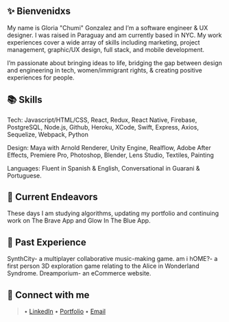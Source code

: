 ## ✨ Bienvenidxs

My name is Gloria "Chumi" Gonzalez and I’m a software engineer & UX designer. I was raised in Paraguay and am currently based in NYC. My work experiences cover a wide array of skills including marketing, project management, graphic/UX design, full stack, and mobile development. 

I’m passionate about bringing ideas to life, bridging the gap between design and engineering in tech, women/immigrant rights, & creating positive experiences for people. 


## 📚 Skills
Tech: Javascript/HTML/CSS, React, Redux, React Native, Firebase, PostgreSQL, Node.js, Github, Heroku, XCode, Swift, Express, Axios, Sequelize, Webpack, Python

Design: Maya with Arnold Renderer, Unity Engine, Realflow, Adobe After Effects, Premiere Pro, Photoshop, Blender, Lens Studio, Textiles, Painting

Languages: Fluent in Spanish & English, Conversational in Guarani & Portuguese.


## 🦾 Current Endeavors
These days I am studying algorithms, updating my portfolio and continuing work on The Brave App and Glow In The Blue App.


## 🧠 Past Experience
SynthCity- a multiplayer collaborative music-making game.
am i hOME?- a first person 3D exploration game relating to the Alice in Wonderland Syndrome.
Dreamporium- an eCommerce website.


## 💌 Connect with me
> • [LinkedIn](https://www.linkedin.com/in/chumi-gonzalez-a434aa74/)
> • [Portfolio](www.chumigonzalez.com)
> • [Email](chumilanesa@gmail.com)
